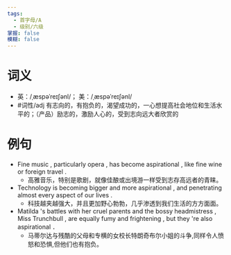 ```yaml
---
tags:
  - 首字母/A
  - 级别/六级
掌握: false
模糊: false
---
```

# 词义
- 英：/ˌæspəˈreɪʃənl/； 美：/ˌæspəˈreɪʃənl/
- #词性/adj  有志向的，有抱负的，渴望成功的，一心想提高社会地位和生活水平的；（产品）励志的，激励人心的，受到志向远大者欣赏的
# 例句
- Fine music , particularly opera , has become aspirational , like fine wine or foreign travel .
	- 高雅音乐，特别是歌剧，就像佳酿或出境游一样受到志存高远者的青睐。
- Technology is becoming bigger and more aspirational , and penetrating almost every aspect of our lives .
	- 科技越夹越强大，并且更加野心勃勃，几乎渗透到我们生活的方方面面。
- Matilda 's battles with her cruel parents and the bossy headmistress , Miss Trunchbull , are equally fumy and frightening , but they 're also aspirational ．
	- 马蒂尔达与残酷的父母和专横的女校长特朗奇布尔小姐的斗争,同样令人愤怒和恐惧,但他们也有抱负。
